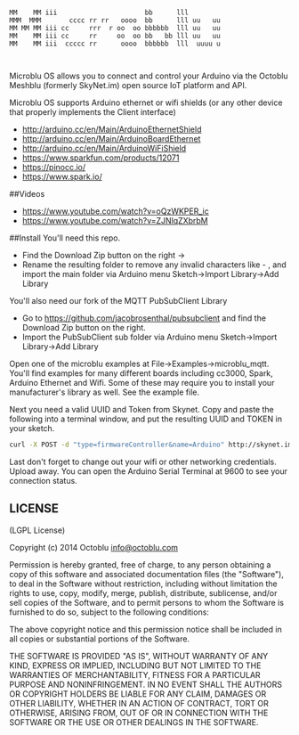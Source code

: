 ```

MM    MM iii                      bb      lll         
MMM  MMM       cccc rr rr   oooo  bb      lll uu   uu 
MM MM MM iii cc     rrr  r oo  oo bbbbbb  lll uu   uu 
MM    MM iii cc     rr     oo  oo bb   bb lll uu   uu 
MM    MM iii  ccccc rr      oooo  bbbbbb  lll  uuuu u 
                                                      
                                                
```

Microblu OS allows you to connect and control your Arduino via the Octoblu Meshblu (formerly SkyNet.im) open source IoT platform and API.

Microblu OS supports Arduino ethernet or wifi shields (or any other device that properly implements the Client interface)
 * http://arduino.cc/en/Main/ArduinoEthernetShield
 * http://arduino.cc/en/Main/ArduinoBoardEthernet
 * http://arduino.cc/en/Main/ArduinoWiFiShield
 * https://www.sparkfun.com/products/12071
 * https://pinocc.io/
 * https://www.spark.io/

##Videos
* https://www.youtube.com/watch?v=oQzWKPER_ic
* https://www.youtube.com/watch?v=ZJNlqZXbrbM

##Install
You'll need this repo. 
* Find the Download Zip button on the right ->
* Rename the resulting folder to remove any invalid characters like - , and import the main folder via Arduino menu Sketch->Import Library->Add Library

You'll also need our fork of the MQTT PubSubClient Library
* Go to https://github.com/jacobrosenthal/pubsubclient and find the Download Zip button on the right.
* Import the PubSubClient sub folder via Arduino menu Sketch->Import Library->Add Library

Open one of the microblu examples at File->Examples->microblu_mqtt. You'll find examples for many different boards including cc3000, Spark, Arduino Ethernet and Wifi. Some of these may require you to install your manufacturer's library as well. See the example file.

Next you need a valid UUID and Token from Skynet. Copy and paste the following into a terminal window, and put the resulting UUID and TOKEN in your sketch.

```bash
curl -X POST -d "type=firmwareController&name=Arduino" http://skynet.im/devices
```

Last don't forget to change out your wifi or other networking credentials. Upload away. You can open the Arduino Serial Terminal at 9600  to see your connection status.


LICENSE
-------

(LGPL License)

Copyright (c) 2014 Octoblu <info@octoblu.com>

Permission is hereby granted, free of charge, to any person obtaining
a copy of this software and associated documentation files (the
"Software"), to deal in the Software without restriction, including
without limitation the rights to use, copy, modify, merge, publish,
distribute, sublicense, and/or sell copies of the Software, and to
permit persons to whom the Software is furnished to do so, subject to
the following conditions:

The above copyright notice and this permission notice shall be
included in all copies or substantial portions of the Software.

THE SOFTWARE IS PROVIDED "AS IS", WITHOUT WARRANTY OF ANY KIND,
EXPRESS OR IMPLIED, INCLUDING BUT NOT LIMITED TO THE WARRANTIES OF
MERCHANTABILITY, FITNESS FOR A PARTICULAR PURPOSE AND
NONINFRINGEMENT. IN NO EVENT SHALL THE AUTHORS OR COPYRIGHT HOLDERS BE
LIABLE FOR ANY CLAIM, DAMAGES OR OTHER LIABILITY, WHETHER IN AN ACTION
OF CONTRACT, TORT OR OTHERWISE, ARISING FROM, OUT OF OR IN CONNECTION
WITH THE SOFTWARE OR THE USE OR OTHER DEALINGS IN THE SOFTWARE.
